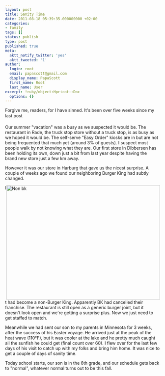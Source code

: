 ```yaml
---
layout: post
title: Sanity Time
date: 2011-08-18 05:39:35.000000000 +02:00
categories:
- family
tags: []
status: publish
type: post
published: true
meta:
  aktt_notify_twitter: 'yes'
  aktt_tweeted: '1'
author:
  login: root
  email: papascott@gmail.com
  display_name: PapaScott
  first_name: Root
  last_name: User
excerpt: !ruby/object:Hpricot::Doc
  options: {}
---
```

<p>Forgive me, readers, for I have sinned. It's been over five weeks since my last post</p>
<p>Our summer "vacation" was a busy as we suspected it would be. The restaurant in Rade, the truck stop store without a truck stop, is as busy as we hoped it would be. The self-serve "Easy Order" kiosks are in but are not being frequented that much yet (around 3% of guests). I suspect most people walk by not knowing what they are. Our first store in Dibbersen has been holding its own, down just a bit from last year despite having the brand new store just a few km away. </p>
<p>However it was our store in Harburg that gave us the nicest surprise. A couple of weeks ago we found our neighboring Burger King had subtly changed.</p>
<p><img src="https://www.papascott.de/wordpress/wp-content/uploads/2011/08/non-bk.jpg" alt="Non bk" border="0" width="500" height="373" style="float:right;" /></p>
<p>It had become a non-Burger King. Apparently BK had cancelled their franchise. The restaurant is still open as a generic burger joint, but it doesn't look open and we're getting a surprise plus. Now we just need to get staffed to match.</p>
<p>Meanwhile we had sent our son to my parents in Minnesota for 3 weeks, after the success of his Easter voyage. He arrived just at the peak of the heat wave (110°F), but it was cooler at the lake and he pretty much caught all the sunfish he could get (final count over 60). I flew over for the last few days of his visit to catch up with my folks and bring him home. It was nice to get a couple of days of sanity time. </p>
<p>Today school starts, our son is in the 6th grade, and our schedule gets back to "normal", whatever normal turns out to be this fall.</p>
